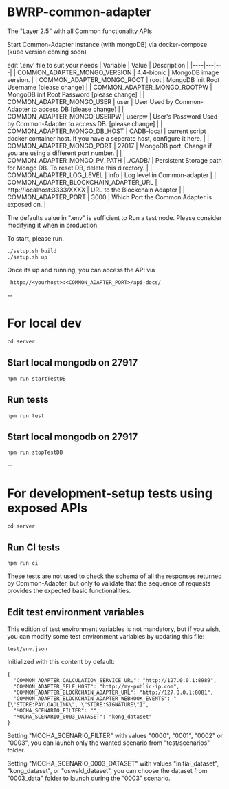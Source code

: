 
# BWRP-common-adapter
The "Layer 2.5" with all Common functionality APIs

Start Common-Adapter Instance (with mongoDB) via docker-compose (kube version coming soon)

 edit '.env' file to suit your needs
   | Variable | Value | Description |
   |----|---|---|
   | COMMON_ADAPTER_MONGO_VERSION | 4.4-bionic | MongoDB image version. |
   | COMMON_ADAPTER_MONGO_ROOT | root | MongoDB init Root Username [please change] |
   | COMMON_ADAPTER_MONGO_ROOTPW | MongoDB init Root Password [please change] |
   | COMMON_ADAPTER_MONGO_USER | user | User Used by Common-Adapter to access DB [please change] |
   | COMMON_ADAPTER_MONGO_USERPW | userpw | User's Password Used by Common-Adapter to access DB. [please change] |
   | COMMON_ADAPTER_MONGO_DB_HOST | CADB-local | current script docker container host. If you have a seperate host, configure it here. |
   | COMMON_ADAPTER_MONGO_PORT | 27017 | MongoDB port. Change if you are using a different port number. |
   | COMMON_ADAPTER_MONGO_PV_PATH | ./CADB/ | Persistent Storage path for Mongo DB. To reset DB, delete this directory. |
   | COMMON_ADAPTER_LOG_LEVEL | info | Log level in Common-adapter |
   | COMMON_ADAPTER_BLOCKCHAIN_ADAPTER_URL | http://localhost:3333/XXXX | URL to the Blockchain Adapter |
   | COMMON_ADAPTER_PORT | 3000 | Which Port the Common Adapter is exposed on. |



The defaults value in ".env" is sufficient to Run a test node. Please consider modifying it when in production.

To start, please run.

    ./setup.sh build
    ./setup.sh up

Once its up and running, you can access the API via

     http://<yourhost>:<COMMON_ADAPTER_PORT>/api-docs/

--

# For local dev

```
cd server
```

## Start local mongodb on 27917

```
npm run startTestDB
```

## Run tests

```
npm run test
```

## Start local mongodb on 27917

```
npm run stopTestDB
```

--

# For development-setup tests using exposed APIs

```
cd server
```

## Run CI tests

```
npm run ci
```
These tests are not used to check the schema of all the responses returned by Common-Adapter, but only to validate that the sequence of requests provides the expected basic functionalities.

## Edit test environment variables

This edition of test environment variables is not mandatory, but if you wish, you can modify some test environment variables by updating this file:
```
test/env.json
```

Initialized with this content by default:
```
{
  "COMMON_ADAPTER_CALCULATION_SERVICE_URL": "http://127.0.0.1:8989",
  "COMMON_ADAPTER_SELF_HOST": "http://my-public-ip.com",
  "COMMON_ADAPTER_BLOCKCHAIN_ADAPTER_URL": "http://127.0.0.1:8081",
  "COMMON_ADAPTER_BLOCKCHAIN_ADAPTER_WEBHOOK_EVENTS": "[\"STORE:PAYLOADLINK\", \"STORE:SIGNATURE\"]",
  "MOCHA_SCENARIO_FILTER": "",
  "MOCHA_SCENARIO_0003_DATASET": "kong_dataset"
}
```

Setting "MOCHA_SCENARIO_FILTER" with values "0000", "0001", "0002" or "0003", you can launch only the wanted scenario from "test/scenarios" folder.

Setting "MOCHA_SCENARIO_0003_DATASET" with values "initial_dataset", "kong_dataset", or "oswald_dataset", you can choose the dataset from "0003_data" folder to launch during the "0003" scenario.
